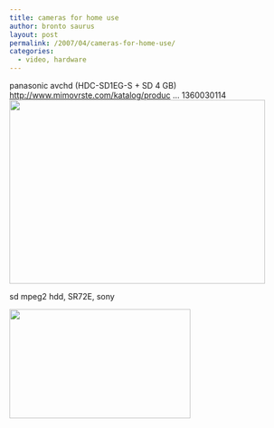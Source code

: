 ```yaml
---
title: cameras for home use
author: bronto saurus
layout: post
permalink: /2007/04/cameras-for-home-use/
categories:
  - video, hardware
---
```

panasonic avchd (HDC-SD1EG-S + SD 4 GB)  
<a href="http://www.mimovrste.com/katalog/product.php?product_id=1360030114" target="_blank" >http://www.mimovrste.com/katalog/produc &#8230; 1360030114</a>  
<img src="/images/hdc_sd1.jpg" width="452" height="325" border="0" alt="" />

sd mpeg2 hdd, SR72E, sony

<img src="/images/sony_sr72e.jpg" width="320" height="193" border="0" alt="" />
